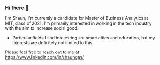 ### Hi there 👋

I'm Shaun, I'm currently a candidate for Master of Business Analytics at MIT, class of 2021. I'm primarily interested in working in the tech industry with the aim to increase social good. 

- Particular fields I find interesting are smart cities and education, but my interests are definitely not limited to this. 

Please feel free to reach out to me at https://www.linkedin.com/in/shaungan/
<!--
**shaunfg/shaunfg** is a ✨ _special_ ✨ repository because its `README.md` (this file) appears on your GitHub profile.

Here are some ideas to get you started:

- 🔭 I’m currently working on ...
- 🌱 I’m currently learning ...
- 👯 I’m looking to collaborate on ...
- 🤔 I’m looking for help with ...
- 💬 Ask me about ...
- 📫 How to reach me: ...
- 😄 Pronouns: ...
- ⚡ Fun fact: ...
-->
